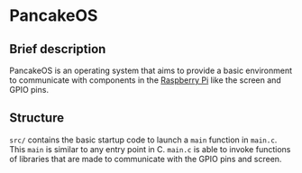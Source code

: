 # PancakeOS #

## Brief description ##

PancakeOS is an operating system that aims to provide a basic environment to communicate with components in the [Raspberry Pi](//raspberrypi.org) like the screen and GPIO pins.


## Structure ##

`src/` contains the basic startup code to launch a `main` function in `main.c`. This `main` is similar to any entry point in C. `main.c` is able to invoke functions of libraries that are made to communicate with the GPIO pins and screen.
